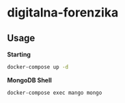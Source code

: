 # digitalna-forenzika

## Usage

**Starting**
```bash
docker-compose up -d
```

**MongoDB Shell**
```bash
docker-compose exec mango mongo
```